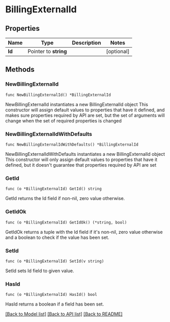 # BillingExternalId

## Properties

Name | Type | Description | Notes
------------ | ------------- | ------------- | -------------
**Id** | Pointer to **string** |  | [optional] 

## Methods

### NewBillingExternalId

`func NewBillingExternalId() *BillingExternalId`

NewBillingExternalId instantiates a new BillingExternalId object
This constructor will assign default values to properties that have it defined,
and makes sure properties required by API are set, but the set of arguments
will change when the set of required properties is changed

### NewBillingExternalIdWithDefaults

`func NewBillingExternalIdWithDefaults() *BillingExternalId`

NewBillingExternalIdWithDefaults instantiates a new BillingExternalId object
This constructor will only assign default values to properties that have it defined,
but it doesn't guarantee that properties required by API are set

### GetId

`func (o *BillingExternalId) GetId() string`

GetId returns the Id field if non-nil, zero value otherwise.

### GetIdOk

`func (o *BillingExternalId) GetIdOk() (*string, bool)`

GetIdOk returns a tuple with the Id field if it's non-nil, zero value otherwise
and a boolean to check if the value has been set.

### SetId

`func (o *BillingExternalId) SetId(v string)`

SetId sets Id field to given value.

### HasId

`func (o *BillingExternalId) HasId() bool`

HasId returns a boolean if a field has been set.


[[Back to Model list]](../README.md#documentation-for-models) [[Back to API list]](../README.md#documentation-for-api-endpoints) [[Back to README]](../README.md)


